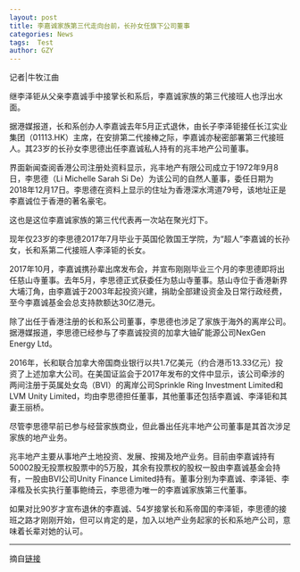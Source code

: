 ```yaml
---
layout: post
title: 李嘉诚家族第三代走向台前，长孙女任旗下公司董事
categories: News
tags:  Test
author: GZY
---
```


记者|牛牧江曲

继李泽钜从父亲李嘉诚手中接掌长和系后，李嘉诚家族的第三代接班人也浮出水面。

据港媒报道，长和系创办人李嘉诚去年5月正式退休，由长子李泽钜接任长江实业集团（01113.HK）主席，在安排第二代接棒之际，李嘉诚亦秘密部署第三代接班人。其23岁的长孙女李思德出任李嘉诚私人持有的兆丰地产公司董事。

界面新闻查阅香港公司注册处资料显示，兆丰地产有限公司成立于1972年9月8日，李思德（Li Michelle Sarah Si De）为该公司的自然人董事，委任日期为2018年12月17日。李思德在资料上显示的住址为香港深水湾道79号，该地址正是李嘉诚位于香港的著名豪宅。

这也是这位李嘉诚家族的第三代代表再一次站在聚光灯下。

现年仅23岁的李思德2017年7月毕业于英国伦敦国王学院，为“超人”李嘉诚的长孙女，长和系第二代接班人李泽钜的长女。

2017年10月，李嘉诚携孙辈出席发布会，并宣布刚刚毕业三个月的李思德即将出任慈山寺董事。去年5月，李思德正式获委任为慈山寺董事。慈山寺位于香港新界大埔汀角，由李嘉诚于2003年起投资兴建，捐助全部建设资金及日常行政经费，至今李嘉诚基金会总支持款额达30亿港元。

除了出任于香港注册的长和系公司董事，李思德也涉足了家族于海外的离岸公司。据港媒报道，李思德已经参与了李嘉诚投资的加拿大铀矿能源公司NexGen Energy Ltd。

2016年，长和联合加拿大帝国商业银行以共1.7亿美元（约合港币13.33亿元）投资了上述加拿大公司。在美国证监会于2017年发布的文件中显示，该公司牵涉的两间注册于英属处女岛（BVI）的离岸公司Sprinkle Ring Investment Limited和LVM Unity Limited，均由李思德担任董事，其他董事还包括李嘉诚、李泽钜和其妻王丽桥。

尽管李思德早前已参与经营家族商业，但此番出任兆丰地产公司董事是其首次涉足家族的地产业务。

兆丰地产主要从事地产土地投资、发展、按揭及地产业务。目前由李嘉诚持有50002股无投票权股票中的5万股，其余有投票权的股权一股由李嘉诚基金会持有，一股由BVI公司Unity Finance Limited持有。董事分别为李嘉诚、李泽钜、李泽楷及长实执行董事鲍绮云，李思德为唯一的李嘉诚家族第三代董事。

如果对比90岁才宣布退休的李嘉诚、54岁接掌长和系帝国的李泽钜，李思德的接班之路才刚刚开始，但可以肯定的是，加入以地产业务起家的长和系地产公司，意味着长辈对她的认可。

*****

摘自[链接](http://new.qq.com/omn/20190131/20190131A05O95.html)